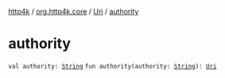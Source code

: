 [http4k](../../index.md) / [org.http4k.core](../index.md) / [Uri](index.md) / [authority](./authority.md)

# authority

`val authority: `[`String`](https://kotlinlang.org/api/latest/jvm/stdlib/kotlin/-string/index.html)
`fun authority(authority: `[`String`](https://kotlinlang.org/api/latest/jvm/stdlib/kotlin/-string/index.html)`): `[`Uri`](index.md)
